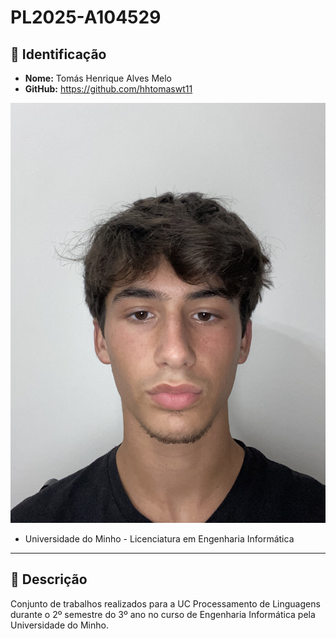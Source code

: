 # PL2025-A104529

## 📌 Identificação

- **Nome:** Tomás Henrique Alves Melo
- **GitHub:** https://github.com/hhtomaswt11

![A104529 - Tomás Melo](assets/perfil.jpg)

- Universidade do Minho - Licenciatura em Engenharia Informática

---

## 📂 Descrição 

Conjunto de trabalhos realizados para a UC Processamento de Linguagens durante o 2º semestre do 3º ano no curso de Engenharia Informática pela Universidade do Minho.

